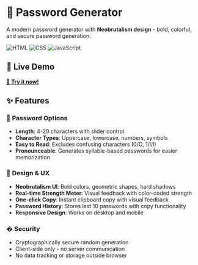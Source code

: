# 🔐 Password Generator

A modern password generator with **Neobrutalism design** - bold, colorful, and secure password generation.

![HTML](https://img.shields.io/badge/HTML5-E34F26?style=flat&logo=html5&logoColor=white)
![CSS](https://img.shields.io/badge/CSS3-1572B6?style=flat&logo=css3&logoColor=white)
![JavaScript](https://img.shields.io/badge/JavaScript-F7DF1E?style=flat&logo=javascript&logoColor=black)

## 🚀 Live Demo

**[🔗 Try it now!](https://wissasono11.github.io/password-generator/)**

## ✨ Features

### 🎯 **Password Options**
- **Length**: 4-20 characters with slider control
- **Character Types**: Uppercase, lowercase, numbers, symbols
- **Easy to Read**: Excludes confusing characters (0/O, 1/l/I)
- **Pronounceable**: Generates syllable-based passwords for easier memorization

### 🎨 **Design & UX**
- **Neobrutalism UI**: Bold colors, geometric shapes, hard shadows
- **Real-time Strength Meter**: Visual feedback with color-coded strength
- **One-click Copy**: Instant clipboard copy with visual feedback
- **Password History**: Stores last 10 passwords with copy functionality
- **Responsive Design**: Works on desktop and mobile

### � **Security**
- Cryptographically secure random generation
- Client-side only - no server communication
- No data tracking or storage outside browser


